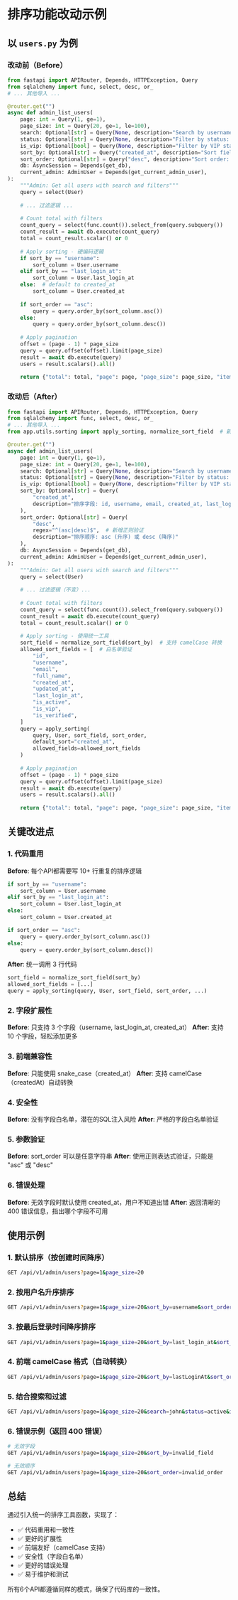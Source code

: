 # 排序功能改动示例

## 以 `users.py` 为例

### 改动前（Before）

```python
from fastapi import APIRouter, Depends, HTTPException, Query
from sqlalchemy import func, select, desc, or_
# ... 其他导入 ...

@router.get("")
async def admin_list_users(
    page: int = Query(1, ge=1),
    page_size: int = Query(20, ge=1, le=100),
    search: Optional[str] = Query(None, description="Search by username or email"),
    status: Optional[str] = Query(None, description="Filter by status: active, banned, all"),
    is_vip: Optional[bool] = Query(None, description="Filter by VIP status"),
    sort_by: Optional[str] = Query("created_at", description="Sort field: created_at, last_login_at, username"),
    sort_order: Optional[str] = Query("desc", description="Sort order: asc, desc"),
    db: AsyncSession = Depends(get_db),
    current_admin: AdminUser = Depends(get_current_admin_user),
):
    """Admin: Get all users with search and filters"""
    query = select(User)
    
    # ... 过滤逻辑 ...
    
    # Count total with filters
    count_query = select(func.count()).select_from(query.subquery())
    count_result = await db.execute(count_query)
    total = count_result.scalar() or 0
    
    # Apply sorting - 硬编码逻辑
    if sort_by == "username":
        sort_column = User.username
    elif sort_by == "last_login_at":
        sort_column = User.last_login_at
    else:  # default to created_at
        sort_column = User.created_at
    
    if sort_order == "asc":
        query = query.order_by(sort_column.asc())
    else:
        query = query.order_by(sort_column.desc())
    
    # Apply pagination
    offset = (page - 1) * page_size
    query = query.offset(offset).limit(page_size)
    result = await db.execute(query)
    users = result.scalars().all()
    
    return {"total": total, "page": page, "page_size": page_size, "items": users}
```

### 改动后（After）

```python
from fastapi import APIRouter, Depends, HTTPException, Query
from sqlalchemy import func, select, desc, or_
# ... 其他导入 ...
from app.utils.sorting import apply_sorting, normalize_sort_field  # 新增导入

@router.get("")
async def admin_list_users(
    page: int = Query(1, ge=1),
    page_size: int = Query(20, ge=1, le=100),
    search: Optional[str] = Query(None, description="Search by username or email"),
    status: Optional[str] = Query(None, description="Filter by status: active, banned, all"),
    is_vip: Optional[bool] = Query(None, description="Filter by VIP status"),
    sort_by: Optional[str] = Query(
        "created_at",
        description="排序字段: id, username, email, created_at, last_login_at, is_active, is_vip"  # 更详细的说明
    ),
    sort_order: Optional[str] = Query(
        "desc",
        regex="^(asc|desc)$",  # 新增正则验证
        description="排序顺序: asc (升序) 或 desc (降序)"
    ),
    db: AsyncSession = Depends(get_db),
    current_admin: AdminUser = Depends(get_current_admin_user),
):
    """Admin: Get all users with search and filters"""
    query = select(User)
    
    # ... 过滤逻辑（不变）...
    
    # Count total with filters
    count_query = select(func.count()).select_from(query.subquery())
    count_result = await db.execute(count_query)
    total = count_result.scalar() or 0
    
    # Apply sorting - 使用统一工具
    sort_field = normalize_sort_field(sort_by)  # 支持 camelCase 转换
    allowed_sort_fields = [  # 白名单验证
        "id",
        "username",
        "email",
        "full_name",
        "created_at",
        "updated_at",
        "last_login_at",
        "is_active",
        "is_vip",
        "is_verified",
    ]
    query = apply_sorting(
        query, User, sort_field, sort_order, 
        default_sort="created_at", 
        allowed_fields=allowed_sort_fields
    )
    
    # Apply pagination
    offset = (page - 1) * page_size
    query = query.offset(offset).limit(page_size)
    result = await db.execute(query)
    users = result.scalars().all()
    
    return {"total": total, "page": page, "page_size": page_size, "items": users}
```

## 关键改进点

### 1. 代码重用
**Before**: 每个API都需要写 10+ 行重复的排序逻辑
```python
if sort_by == "username":
    sort_column = User.username
elif sort_by == "last_login_at":
    sort_column = User.last_login_at
else:
    sort_column = User.created_at

if sort_order == "asc":
    query = query.order_by(sort_column.asc())
else:
    query = query.order_by(sort_column.desc())
```

**After**: 统一调用 3 行代码
```python
sort_field = normalize_sort_field(sort_by)
allowed_sort_fields = [...]
query = apply_sorting(query, User, sort_field, sort_order, ...)
```

### 2. 字段扩展性
**Before**: 只支持 3 个字段（username, last_login_at, created_at）
**After**: 支持 10 个字段，轻松添加更多

### 3. 前端兼容性
**Before**: 只能使用 snake_case（created_at）
**After**: 支持 camelCase（createdAt）自动转换

### 4. 安全性
**Before**: 没有字段白名单，潜在的SQL注入风险
**After**: 严格的字段白名单验证

### 5. 参数验证
**Before**: sort_order 可以是任意字符串
**After**: 使用正则表达式验证，只能是 "asc" 或 "desc"

### 6. 错误处理
**Before**: 无效字段时默认使用 created_at，用户不知道出错
**After**: 返回清晰的 400 错误信息，指出哪个字段不可用

## 使用示例

### 1. 默认排序（按创建时间降序）
```bash
GET /api/v1/admin/users?page=1&page_size=20
```

### 2. 按用户名升序排序
```bash
GET /api/v1/admin/users?page=1&page_size=20&sort_by=username&sort_order=asc
```

### 3. 按最后登录时间降序排序
```bash
GET /api/v1/admin/users?page=1&page_size=20&sort_by=last_login_at&sort_order=desc
```

### 4. 前端 camelCase 格式（自动转换）
```bash
GET /api/v1/admin/users?page=1&page_size=20&sort_by=lastLoginAt&sort_order=desc
```

### 5. 结合搜索和过滤
```bash
GET /api/v1/admin/users?page=1&page_size=20&search=john&status=active&is_vip=true&sort_by=created_at&sort_order=desc
```

### 6. 错误示例（返回 400 错误）
```bash
# 无效字段
GET /api/v1/admin/users?page=1&page_size=20&sort_by=invalid_field

# 无效顺序
GET /api/v1/admin/users?page=1&page_size=20&sort_order=invalid_order
```

## 总结

通过引入统一的排序工具函数，实现了：
- ✅ 代码重用和一致性
- ✅ 更好的扩展性
- ✅ 前端友好（camelCase 支持）
- ✅ 安全性（字段白名单）
- ✅ 更好的错误处理
- ✅ 易于维护和测试

所有6个API都遵循同样的模式，确保了代码库的一致性。
